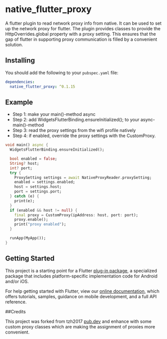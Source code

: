 # native_flutter_proxy

A flutter plugin to read network proxy info from native. It can be used to set up the network proxy for flutter.
The plugin provides classes to provide the HttpOverrides.global property with a proxy setting.
This ensures that the gap of flutter in supporting proxy communication is filled by a convenient solution.

## Installing

You should add the following to your `pubspec.yaml` file:

```yaml
dependencies:
  native_flutter_proxy: ^0.1.15
```


## Example

- Step 1: make your main()-method async
- Step 2: add WidgetsFlutterBinding.ensureInitialized(); to your async-main()-method
- Step 3: read the proxy settings from the wifi profile natively
- Step 4: if enabled, override the proxy settings with the CustomProxy.

```dart
void main() async {
  WidgetsFlutterBinding.ensureInitialized();

  bool enabled = false;
  String? host;
  int? port;
  try {
    ProxySetting settings = await NativeProxyReader.proxySetting;
    enabled = settings.enabled;
    host = settings.host;
    port = settings.port;
  } catch (e) {
    print(e);
  }
  if (enabled && host != null) {
    final proxy = CustomProxy(ipAddress: host, port: port);
    proxy.enable();
    print("proxy enabled");
  }

  runApp(MyApp());
}
```

## Getting Started

This project is a starting point for a Flutter
[plug-in package](https://flutter.dev/developing-packages/),
a specialized package that includes platform-specific implementation code for
Android and/or iOS.

For help getting started with Flutter, view our 
[online documentation](https://flutter.dev/docs), which offers tutorials, 
samples, guidance on mobile development, and a full API reference.

##Credits

This project was forked from tzh2017 [pub.dev](https://pub.dev/packages/flutter_proxy) and enhance with some custom proxy classes which are making the assignment of proxies more convenient.